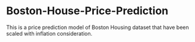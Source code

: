 # Boston-House-Price-Prediction
This is a price prediction model of Boston Housing dataset that have been scaled with inflation consideration.
